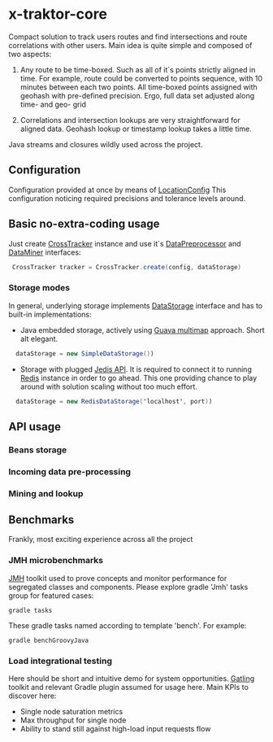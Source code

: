 # x-traktor-core
Compact solution to track users routes and find intersections and route 
correlations with other users. Main idea is quite simple and composed of 
two aspects:

1. Any route to be time-boxed. Such as all of it`s points strictly 
aligned in time. For example, route could be converted to points 
sequence, with 10 minutes between each two points. All time-boxed
points assigned with geohash with pre-defined precision. Ergo, full
data set adjusted along time- and geo- grid

2. Correlations and intersection lookups are very straightforward for 
aligned data. Geohash lookup or timestamp lookup takes a little time.

Java streams and closures wildly used across the project. 

## Configuration
Configuration provided at once by means of [LocationConfig](/src/main/groovy/org/xtraktor/location/LocationConfig.groovy)
This configuration noticing required precisions and tolerance levels
around.

## Basic no-extra-coding usage
Just create [CrossTracker](/src/main/groovy/org/xtraktor/CrossTracker.groovy) instance and use it`s [DataPreprocessor](/src/main/java/org/xtraktor/DataPreprocessor.java) 
and [DataMiner](/src/main/java/org/xtraktor/DataMiner.java) interfaces:
```java
 CrossTracker tracker = CrossTracker.create(config, dataStorage)
```

### Storage modes
In general, underlying storage implements [DataStorage](/src/main/java/org/xtraktor/DataStorage.java) interface and
has to built-in implementations:
 * Java embedded storage, actively using [Guava multimap](https://google.github.io/guava/releases/19.0/api/docs/com/google/common/collect/Multimap.html) approach. Short
 alt elegant.
```java
  dataStorage = new SimpleDataStorage())
```
 * Storage with plugged [Jedis API](https://github.com/xetorthio/jedis). It is required to connect it to 
 running [Redis](http://redis.io/) instance in order to go ahead. This one providing 
 chance to play around with solution scaling without too much effort.
```java
  dataStorage = new RedisDataStorage('localhost', port))
```
 
## API usage
### Beans storage
### Incoming data pre-processing
### Mining and lookup

## Benchmarks
Frankly, most exciting experience across all the project

### JMH microbenchmarks
[JMH](http://openjdk.java.net/projects/code-tools/jmh/) toolkit used to prove concepts and monitor performance for 
segregated classes and components. Please explore gradle 'Jmh' tasks
group for featured cases:
```
gradle tasks
```
These gradle tasks named according to template 'bench<WhichAspectMeasured>'.
For example:
```
gradle benchGroovyJava
```

### Load integrational testing
Here should be short and intuitive demo for system opportunities. 
[Gatling](https://github.com/gatling/gatling) toolkit and relevant Gradle plugin assumed for usage here.
Main KPIs to discover here:
 * Single node saturation metrics
 * Max throughput for single node
 * Ability to stand still against high-load input requests flow